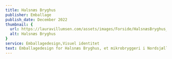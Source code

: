 ```yaml
---
title: Halsnæs Bryghus
publisher: Emballage
publish_date: December 2022
thumbnail: {
  url: https://lauravillumsen.com/assets/images/Forside/HalsnæsBryghus_Forside.png,
  alt: Halsnæs Bryghus
}
service: Emballagedesign,Visuel identitet
text: Emballagedesign for Halsnæs Bryghus, et mikrobryggeri i Nordsjælland. Halsnæs Bryghus ønskede nye og mere moderne øletiketter. Emballagedesignet er et bud på en sjov balance mellem impressionistiske penselstrøg og moderne typografiske virkemidler. Hver etikette symboliserer historien bag navnet på øllen. Emballagedesignet blev designet i forbindelse med et skoleprojekt på Danmarks Medie- og Journalisthøjskole.
---
```


<img src="https://lauravillumsen.com/assets/images/HalsnæsBryghus_underside/1_HalsnæsBryghus_underside.png" alt="">
<img src="https://lauravillumsen.com/assets/images/HalsnæsBryghus_underside/2_HalsnæsBryghus_underside.png" alt="">
<img src="https://lauravillumsen.com/assets/images/HalsnæsBryghus_underside/3_HalsnæsBryghus_underside.png" alt="">
<img src="https://lauravillumsen.com/assets/images/HalsnæsBryghus_underside/4_HalsnæsBryghus_underside.png" alt="">
<img src="https://lauravillumsen.com/assets/images/HalsnæsBryghus_underside/5_HalsnæsBryghus_underside.png" alt="">
